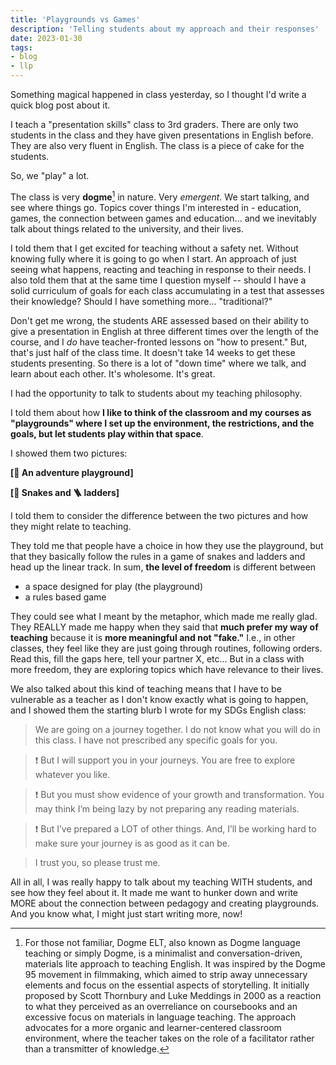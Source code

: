 ```yaml
---
title: 'Playgrounds vs Games' 
description: 'Telling students about my approach and their responses'
date: 2023-01-30
tags:
- blog
- llp
---
```


Something magical happened in class yesterday, so I thought I'd write a quick blog post about it.

I teach a "presentation skills" class to 3rd graders. There are only two students in the class and they have given presentations in English before. They are also very fluent in English. The class is a piece of cake for the students. 

So, we "play" a lot.

The class is very **dogme**[^1] in nature. Very _emergent_. We start talking, and see where things go. Topics cover things I'm interested in - education, games, the connection between games and education... and we inevitably talk about things related to the university, and their lives. 

I told them that I get excited for teaching without a safety net. Without knowing fully where it is going to go when I start. An approach of just seeing what happens, reacting and teaching in response to their needs. 
I also told them that at the same time I question myself -- should I have a solid curriculum of goals for each class accumulating in a test that assesses their knowledge? Should I have something more... "traditional?"

Don't get me wrong, the students ARE assessed based on their ability to give a presentation in English at three different times over the length of the course, and I _do_ have teacher-fronted lessons on "how to present." But, that's just half of the class time. It doesn't take 14 weeks to get these students presenting. So there is a lot of "down time" where we talk, and learn about each other. It's wholesome. It's great.

I had the opportunity to talk to students about my teaching philosophy.

I told them about how **I like to think of the classroom and my courses as "playgrounds" where I set up the environment, the restrictions, and the goals, but let students play within that space**.

I showed them two pictures:

**[🛝 An adventure playground]** 

**[🐍 Snakes and 🪜 ladders]**

I told them to consider the difference between the two pictures and how they might relate to teaching.

They told me that people have a choice in how they use the playground, but that they basically follow the rules in a game of snakes and ladders and head up the linear track. In sum, **the level of freedom** is different between

- a space designed for play (the playground)
- a rules based game 

They could see what I meant by the metaphor, which made me really glad. They REALLY made me happy when they said that **much prefer my way of teaching** because it is **more meaningful and not "fake."** I.e., in other classes, they feel like they are just going through routines, following orders. Read this, fill the gaps here, tell your partner X, etc... But in a class with more freedom, they are exploring topics which have relevance to their lives.

We also talked about this kind of teaching means that I have to be vulnerable as a teacher as I don't know exactly what is going to happen, and I showed them the starting blurb I wrote for my SDGs English class:

> We are going on a journey together.
I do not know what you will do in this class. 
I have not prescribed any specific goals for you.

> ❗ But I will support you in your journeys.
You are free to explore whatever you like.

>❗ But you must show evidence of your growth and transformation.
You may think I’m being lazy by not preparing any reading materials.

>❗ But I’ve prepared a LOT of other things.
And, I’ll be working hard to make sure your journey is as good as it can be.

>I trust you, so please trust me.

All in all, I was really happy to talk about my teaching WITH students, and see how they feel about it. It made me want to hunker down and write MORE about the connection between pedagogy and creating playgrounds. And you know what, I might just start writing more, now!


[^1]: For those not familiar, Dogme ELT, also known as Dogme language teaching or simply Dogme, is a minimalist and conversation-driven, materials lite approach to teaching English. It was inspired by the Dogme 95 movement in filmmaking, which aimed to strip away unnecessary elements and focus on the essential aspects of storytelling. It initially proposed by Scott Thornbury and Luke Meddings in 2000 as a reaction to what they perceived as an overreliance on coursebooks and an excessive focus on materials in language teaching. The approach advocates for a more organic and learner-centered classroom environment, where the teacher takes on the role of a facilitator rather than a transmitter of knowledge.